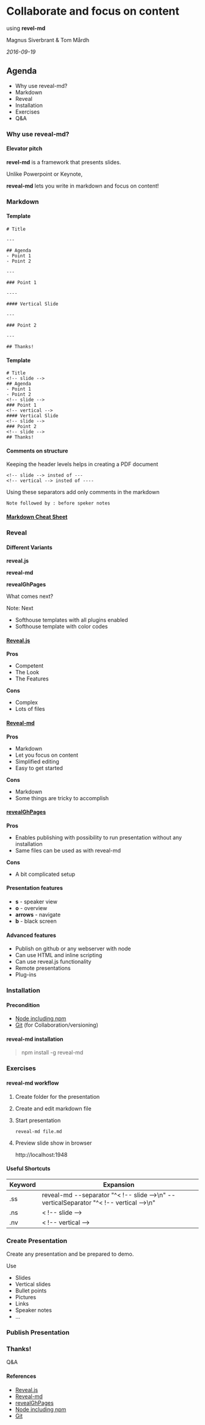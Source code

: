 # Collaborate and focus on content
using **revel-md**

Magnus Siverbrant & Tom Mårdh

*2016-09-19*

<!-- slide -->

## Agenda

- Why use reveal-md?
- Markdown
- Reveal
- Installation
- Exercises
- Q&A

<!-- slide -->

### Why use reveal-md?

<!-- vertical -->

#### Elevator pitch

**revel-md** is a framework that presents slides.

Unlike Powerpoint or Keynote,

**reveal-md** lets you write in markdown and focus on content!

<!-- slide -->

### Markdown

<!-- vertical -->

#### Template

    # Title
    
    ---
    
    ## Agenda
    - Point 1
    - Point 2
    
    ---
    
    ### Point 1
    
    ----
    
    #### Vertical Slide
    
    ---
    
    ### Point 2
    
    ---
    
    ## Thanks!

<!-- vertical -->

#### Template

    # Title
    <!-- slide -->
    ## Agenda
    - Point 1
    - Point 2
    <!-- slide -->
    ### Point 1
    <!-- vertical -->
    #### Vertical Slide
    <!-- slide -->
    ### Point 2
    <!-- slide -->
    ## Thanks!

<!-- vertical -->

#### Comments on structure

Keeping the header levels helps in creating a PDF document

    <!-- slide --> insted of ---
    <!-- vertical --> insted of ----

Using these separators add only comments in the markdown

    Note followed by : before speker notes

<!-- vertical -->

#### [Markdown Cheat Sheet](markdown-cheatsheet-online.pdf)

<!-- slide -->

### Reveal

<!-- vertical -->

#### Different Variants

**reveal.js**

**reveal-md**

**revealGhPages**

What comes next?

Note:
Next
- Softhouse templates with all plugins enabled
- Softhouse template with color codes

<!-- vertical -->

#### [Reveal.js](https://github.com/hakimel/reveal.js)

**Pros**

- Competent
- The Look
- The Features

**Cons**

- Complex
- Lots of files

<!-- vertical -->

#### [Reveal-md](https://github.com/webpro/reveal-md)

**Pros**

- Markdown
- Let you focus on content
- Simplified editing
- Easy to get started

**Cons**

- Markdown
- Some things are tricky to accomplish

<!-- vertical -->

#### [revealGhPages](https://github.com/aln787/revealGhPages)

**Pros**

- Enables publishing with possibility to run presentation without any installation
- Same files can be used as with reveal-md

**Cons**

- A bit complicated setup


<!-- vertical -->

#### Presentation features

- **s** - speaker view
- **o** - overview
- **arrows** - navigate
- **b** - black screen

<!-- vertical -->

#### Advanced features

- Publish on github or any webserver with node
- Can use HTML and inline scripting
- Can use reveal.js functionality
- Remote presentations
- Plug-ins

<!-- slide -->

### Installation

<!-- vertical -->

#### Precondition

- [Node including npm](http://npm.com)
- [Git](http://git.com) (for Collaboration/versioning)

<!-- vertical -->

#### reveal-md installation

> npm install -g reveal-md

<!-- slide -->

### Exercises

<!-- vertical -->

#### reveal-md workflow

1. Create folder for the presentation
2. Create and edit markdown file
2. Start presentation

    `reveal-md file.md`

3. Preview slide show in browser

    http://localhost:1948

<!-- vertical -->

#### Useful Shortcuts

 **Keyword** | **Expansion** 
-------------|---------------
 .ss | reveal-md --separator "^< !-- slide -->\n" --verticalSeparator "^< !-- vertical -->\n"
 .ns | < !-- slide -->
 .nv | < !-- vertical -->

<!-- vertical -->

### Create Presentation

Create any presentation and be prepared to demo.

Use

- Slides
- Vertical slides
- Bullet points
- Pictures
- Links
- Speaker notes
- ...

<!-- vertical -->

### Publish Presentation

<!-- slide -->

### Thanks!

Q&A

<!-- vertical -->

#### References

- [Reveal.js](https://github.com/hakimel/reveal.js)
- [Reveal-md](https://github.com/webpro/reveal-md)
- [revealGhPages](https://github.com/aln787/revealGhPages)
- [Node including npm](http://npm.com)
- [Git](http://git.com)
